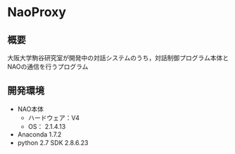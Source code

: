 # NaoProxy

## 概要
大阪大学駒谷研究室が開発中の対話システムのうち，対話制御プログラム本体とNAOの通信を行うプログラム

## 開発環境
- NAO本体
    - ハードウェア：V4
    - OS： 2.1.4.13
- Anaconda 1.7.2
- python 2.7 SDK 2.8.6.23
　